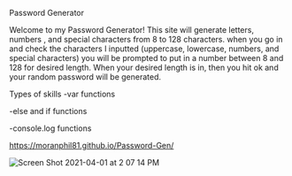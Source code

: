 Password Generator

Welcome to my Password Generator! This site will generate letters, numbers , and special characters from 8 to 128 characters. when you go in and check the  characters I inputted (uppercase, lowercase, numbers, and special characters) you will be prompted to put in a number between 8 and 128 for desired length. When your desired length is in, then you hit ok and your random password will be generated.


Types of skills
-var functions

-else and if functions

-console.log functions

https://moranphil81.github.io/Password-Gen/


![Screen Shot 2021-04-01 at 2 07 14 PM](https://user-images.githubusercontent.com/71897509/113335905-9a65c080-92f3-11eb-8782-8b766922bdf6.png)
